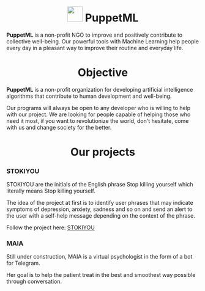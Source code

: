 <p align="center" style="margin-top: 50px">
 
 <h1 align="center"><img src="https://github.com/PuppetML.png" width=40 height=40> PuppetML</h1>
   
 <div>
   
   **PuppetML** is a non-profit NGO to improve and positively contribute to collective well-being. Our powerful tools with Machine Learning help people every day in a pleasant way to improve their routine and everyday life.
     
 </div>
   
 <h1 align="center">Objective</h1>
   
 <div>
       
   **PuppetML** is a non-profit organization for developing artificial intelligence algorithms that contribute to human development and well-being. 
   
   Our programs will always be open to any developer who is willing to help with our project. We are looking for people capable of helping those who need it most, if you want to revolutionize the world, don't hesitate, come with us and change society for the better.
     
 </div>

 <h1 align="center">Our projects</h1>

 <div>

   <h3>STOKIYOU</h3>

   STOKIYOU are the initials of the English phrase Stop killing yourself which literally means Stop killing yourself. 
   
   The idea of ​​the project at first is to identify user phrases that may indicate symptoms of depression, anxiety, sadness and so on and send an alert to the user with a self-help message depending on the context of the phrase.

   Follow the project here: [STOKIYOU](https://github.com/PuppetML/STOKIYOU)

   <p></p>

   <h3>MAIA</h3>

   Still under construction, MAIA is a virtual psychologist in the form of a bot for Telegram.

   Her goal is to help the patient treat in the best and smoothest way possible through conversation.
   
  
 </div>

</p>
